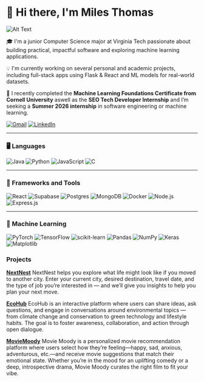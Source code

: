# 👋 Hi there, I'm Miles Thomas
![Alt Text](https://media.licdn.com/dms/image/v2/D4E03AQEnfjba5rzcGQ/profile-displayphoto-shrink_400_400/profile-displayphoto-shrink_400_400/0/1691346850208?e=1758153600&v=beta&t=Ce6exwFAUZW1UNcWND04Sh9i4KzyxPLjLmHS1_A0Efc)

🎓 I'm a junior Computer Science major at Virginia Tech passionate about building practical, impactful software and exploring machine learning applications.

💡 I'm currently working on several personal and academic projects, including full-stack apps using Flask & React and ML models for real-world datasets.

🚀 I recently completed the **Machine Learning Foundations Certificate from Cornell University** aswell as the **SEO Tech Developer Internship** and I’m seeking a **Summer 2026 internship** in software engineering or machine learning.

[![Gmail](https://img.shields.io/badge/Gmail-EA4335?style=for-the-badge&logo=gmail&logoColor=white)](mailto:mithomtab@gmail.com)
[![LinkedIn](https://img.shields.io/badge/LinkedIn-0A66C2?style=for-the-badge&logo=linkedin&logoColor=white)](https://www.linkedin.com/in/miles7/)

---

### 🖥️ Languages

![Java](https://img.shields.io/badge/Java-ED8B00?style=for-the-badge&logo=java&logoColor=white)
![Python](https://img.shields.io/badge/Python-3776AB?style=for-the-badge&logo=python&logoColor=white)
![JavaScript](https://img.shields.io/badge/JavaScript-F7DF1E?style=for-the-badge&logo=javascript&logoColor=black)
![C](https://img.shields.io/badge/C-00599C?style=for-the-badge&logo=c&logoColor=white)

---

### 🧰 Frameworks and Tools

![React](https://img.shields.io/badge/React-20232A?style=for-the-badge&logo=react&logoColor=61DAFB)
![Supabase](https://img.shields.io/badge/Supabase-3ECF8E?style=for-the-badge&logo=supabase&logoColor=white)
![Postgres](https://img.shields.io/badge/Postgres-336791?style=for-the-badge&logo=postgresql&logoColor=white)
![MongoDB](https://img.shields.io/badge/MongoDB-47A248?style=for-the-badge&logo=mongodb&logoColor=white)
![Docker](https://img.shields.io/badge/Docker-2496ED?style=for-the-badge&logo=docker&logoColor=white)
![Node.js](https://img.shields.io/badge/Node.js-339933?style=for-the-badge&logo=nodedotjs&logoColor=white)
![Express.js](https://img.shields.io/badge/Express.js-000000?style=for-the-badge&logo=express&logoColor=white)


---

### 🤖 Machine Learning

![PyTorch](https://img.shields.io/badge/PyTorch-EE4C2C?style=for-the-badge&logo=pytorch&logoColor=white)
![TensorFlow](https://img.shields.io/badge/TensorFlow-FF6F00?style=for-the-badge&logo=tensorflow&logoColor=white)
![scikit-learn](https://img.shields.io/badge/scikit--learn-F7931E?style=for-the-badge&logo=scikit-learn&logoColor=white)
![Pandas](https://img.shields.io/badge/Pandas-150458?style=for-the-badge&logo=pandas)
![NumPy](https://img.shields.io/badge/NumPy-013243?style=for-the-badge&logo=numpy)
![Keras](https://img.shields.io/badge/Keras-D00000?style=for-the-badge&logo=keras&logoColor=white)
![Matplotlib](https://img.shields.io/badge/Matplotlib-ffffff?style=for-the-badge&logo=matplotlib&logoColor=black)

### Projects

[**NextNest**](https://github.com/miles1744/NextNest)
NextNest helps you explore what life might look like if you moved to another city.
Enter your current city, desired destination, travel date, and the type of job you’re interested in — and we’ll give you insights to help you plan your next move. 

[**EcoHub**](https://github.com/miles1744/CodePath-Final-Project)
EcoHub is an interactive platform where users can share ideas, ask questions, and engage in conversations around environmental topics — from climate change and conservation to green technology and lifestyle habits. The goal is to foster awareness, collaboration, and action through open dialogue.

[**MovieMoody**](https://github.com/Hussam-Mak/MovieMoody)
Movie Moody is a personalized movie recommendation platform where users select how they’re feeling—happy, sad, anxious, adventurous, etc.—and receive movie suggestions that match their emotional state. Whether you’re in the mood for an uplifting comedy or a deep, introspective drama, Movie Moody curates the right film to fit your vibe.
